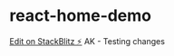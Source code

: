 # react-home-demo

[Edit on StackBlitz ⚡️](https://stackblitz.com/edit/react-home-demo)
AK - Testing changes
